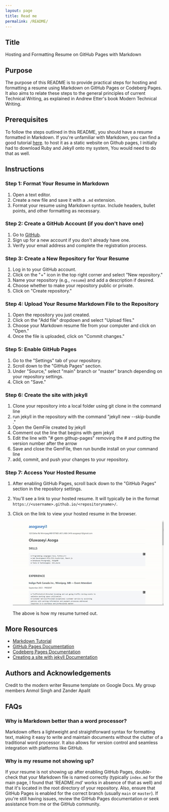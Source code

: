 ```yaml
---
layout: page
title: Read me
permalink: /README/
---
```


## Title
Hosting and Formatting Resume on GitHub Pages with Markdown

## Purpose
The purpose of this README is to provide practical steps for hosting and formatting a resume using Markdown on GitHub Pages or Codeberg Pages. It also aims to relate these steps to the general principles of current Technical Writing, as explained in Andrew Etter's book Modern Technical Writing.

## Prerequisites
To follow the steps outlined in this README, you should have a resume formatted in Markdown. If you're unfamiliar with Markdown, you can find a good tutorial [here](https://www.markdowntutorial.com/).
to host it as a static website on Github pages, I initially had to download Ruby and Jekyll onto my system, You would need to do that as well.

## Instructions
### Step 1: Format Your Resume in Markdown
1. Open a text editor.
2. Create a new file and save it with a `.md` extension.
3. Format your resume using Markdown syntax. Include headers, bullet points, and other formatting as necessary.

### Step 2: Create a GitHub Account (if you don't have one)
1. Go to [GitHub](https://github.com/).
2. Sign up for a new account if you don't already have one.
3. Verify your email address and complete the registration process.

### Step 3: Create a New Repository for Your Resume
1. Log in to your GitHub account.
2. Click on the "+" icon in the top right corner and select "New repository."
3. Name your repository (e.g., `resume`) and add a description if desired.
4. Choose whether to make your repository public or private.
5. Click on "Create repository."

### Step 4: Upload Your Resume Markdown File to the Repository
1. Open the repository you just created.
2. Click on the "Add file" dropdown and select "Upload files."
3. Choose your Markdown resume file from your computer and click on "Open."
4. Once the file is uploaded, click on "Commit changes."

### Step 5: Enable GitHub Pages
1. Go to the "Settings" tab of your repository.
2. Scroll down to the "GitHub Pages" section.
3. Under "Source," select "main" branch or "master" branch depending on your repository settings.
4. Click on "Save."

### Step 6: Create the site with jekyll
1. Clone your repository into a local folder using git clone in the command line
2. run jekyll in the repository with the command "jekyll new --skip-bundle ."
3. Open the GemFile created by jekyll
4. Comment out the line that begins with gem jekyll
5. Edit the line with "# gem githup-pages" removing the # and putting the version number after the arrow
6. Save and close the GemFile, then run bundle install on your command line
7. add, commit, and push your changes to your repository. 

### Step 7: Access Your Hosted Resume
1. After enabling GitHub Pages, scroll back down to the "GitHub Pages" section in the repository settings.
2. You'll see a link to your hosted resume. It will typically be in the format `https://<username>.github.io/<repositoryname>/`.
3. Click on the link to view your hosted resume in the browser.
   
   ![This is how mine turned out](resume.gif)

   The above is how my resume turned out.

## More Resources
- [Markdown Tutorial](https://www.markdowntutorial.com/)
- [GitHub Pages Documentation](https://docs.github.com/en/pages)
- [Codeberg Pages Documentation](https://docs.codeberg.org/codeberg-pages/)
- [Creating a site with jekyll Documentation](https://docs.github.com/en/pages/setting-up-a-github-pages-site-with-jekyll/creating-a-github-pages-site-with-jekyll)


## Authors and Acknowledgements
Credit to the modern writer Resume template on Google Docs.
My group members Anmol Singh and Zander Apalit



## FAQs
### Why is Markdown better than a word processor?
Markdown offers a lightweight and straightforward syntax for formatting text, making it easy to write and maintain documents without the clutter of a traditional word processor. It also allows for version control and seamless integration with platforms like GitHub.

### Why is my resume not showing up?
If your resume is not showing up after enabling GitHub Pages, double-check that your Markdown file is named correctly (typically `index.md` for the main page, I found that 'README.md' works in absence of that as well) and that it's located in the root directory of your repository. Also, ensure that GitHub Pages is enabled for the correct branch (usually `main` or `master`). If you're still having issues, review the GitHub Pages documentation or seek assistance from me or the GitHub community.